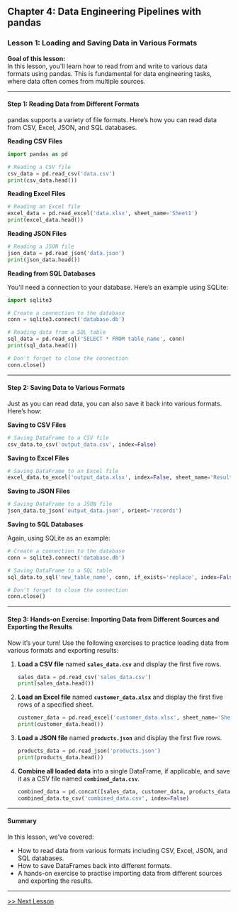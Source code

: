 ## Chapter 4: Data Engineering Pipelines with pandas

### Lesson 1: Loading and Saving Data in Various Formats

**Goal of this lesson:**  
In this lesson, you'll learn how to read from and write to various data formats using pandas. This is fundamental for data engineering tasks, where data often comes from multiple sources.

---

#### Step 1: Reading Data from Different Formats

pandas supports a variety of file formats. Here’s how you can read data from CSV, Excel, JSON, and SQL databases.

**Reading CSV Files**

```python
import pandas as pd

# Reading a CSV file
csv_data = pd.read_csv('data.csv')
print(csv_data.head())
```

**Reading Excel Files**

```python
# Reading an Excel file
excel_data = pd.read_excel('data.xlsx', sheet_name='Sheet1')
print(excel_data.head())
```

**Reading JSON Files**

```python
# Reading a JSON file
json_data = pd.read_json('data.json')
print(json_data.head())
```

**Reading from SQL Databases**

You'll need a connection to your database. Here’s an example using SQLite:

```python
import sqlite3

# Create a connection to the database
conn = sqlite3.connect('database.db')

# Reading data from a SQL table
sql_data = pd.read_sql('SELECT * FROM table_name', conn)
print(sql_data.head())

# Don't forget to close the connection
conn.close()
```

---

#### Step 2: Saving Data to Various Formats

Just as you can read data, you can also save it back into various formats. Here’s how:

**Saving to CSV Files**

```python
# Saving DataFrame to a CSV file
csv_data.to_csv('output_data.csv', index=False)
```

**Saving to Excel Files**

```python
# Saving DataFrame to an Excel file
excel_data.to_excel('output_data.xlsx', index=False, sheet_name='Results')
```

**Saving to JSON Files**

```python
# Saving DataFrame to a JSON file
json_data.to_json('output_data.json', orient='records')
```

**Saving to SQL Databases**

Again, using SQLite as an example:

```python
# Create a connection to the database
conn = sqlite3.connect('database.db')

# Saving DataFrame to a SQL table
sql_data.to_sql('new_table_name', conn, if_exists='replace', index=False)

# Don't forget to close the connection
conn.close()
```

---

#### Step 3: Hands-on Exercise: Importing Data from Different Sources and Exporting the Results

Now it’s your turn! Use the following exercises to practice loading data from various formats and exporting results:

1. **Load a CSV file** named **`sales_data.csv`** and display the first five rows.
  
   ```python
   sales_data = pd.read_csv('sales_data.csv')
   print(sales_data.head())
   ```

2. **Load an Excel file** named **`customer_data.xlsx`** and display the first five rows of a specified sheet.
  
   ```python
   customer_data = pd.read_excel('customer_data.xlsx', sheet_name='Sheet1')
   print(customer_data.head())
   ```

3. **Load a JSON file** named **`products.json`** and display the first five rows.
  
   ```python
   products_data = pd.read_json('products.json')
   print(products_data.head())
   ```

4. **Combine all loaded data** into a single DataFrame, if applicable, and save it as a CSV file named **`combined_data.csv`**.

   ```python
   combined_data = pd.concat([sales_data, customer_data, products_data], ignore_index=True)
   combined_data.to_csv('combined_data.csv', index=False)
   ```

---

#### Summary

In this lesson, we've covered:
- How to read data from various formats including CSV, Excel, JSON, and SQL databases.
- How to save DataFrames back into different formats.
- A hands-on exercise to practise importing data from different sources and exporting the results.

---
[>> Next Lesson](./chapter4-2.md)